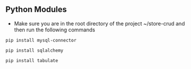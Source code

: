 ## Python Modules
- Make sure you are in the root directory of the project ~/store-crud and then run the following commands

```pip install mysql-connector ```

```pip install sqlalchemy```

```pip install tabulate```
